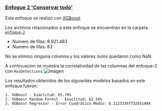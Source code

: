 ### <ins>Enfoque 2 'Conservar todo'</ins>
Este enfoque se realizo con [XGBoost](https://xgboost.readthedocs.io/en/stable/get_started.html)

Los archivos relacionados a este enfoque se encuentran en la carpeta [`enfoque-2`](enfoque-2)
* Numero de filas: 8.921.483
* Numero de filas: 83

No se elimino ninguna columna y los valores nulos quedaron como NaN.

A continuacion se muestra la correlatividad de las columnas del enfoque-2 con `HasDetections`
![imagen](https://github.com/Cortabarria/TP2/assets/131315165/fbeda6ea-f252-473e-ad05-2c1e5fcdac99)


Los resultados obtenidos de los siguientes modelos basados en este enfoque fueron:
```
1. XGBoost - Exactitud: 65.78%
2. XGBoost Random Forest - Exactitud: 62.16%
3. XGBoost Regressor - Error Cuadrático Medio: 0.21233367732551084
```
